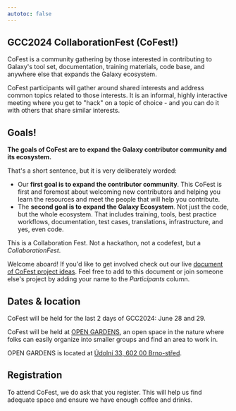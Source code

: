 ```yaml
---
autotoc: false
---
```


<slot name="/events/gcc2024/header" />


## GCC2024 CollaborationFest (CoFest!)

CoFest is a community gathering by those interested in
contributing to Galaxy's tool set, documentation, training materials, code base,
and anywhere else that expands the Galaxy ecosystem.

CoFest participants will gather around shared interests and address common
topics related to those interests. It is an informal, highly interactive meeting
where you get to "hack" on a topic of choice - and you can do it with others
that share similar interests.


## Goals!

<p class="lead">
    <strong>
        The goals of CoFest are to expand the Galaxy contributor community and its ecosystem.
    </strong>
</p>

That's a short sentence, but it is very deliberately worded:

* Our **first goal is to expand the contributor community**.  This CoFest is
  first and foremost about welcoming new contributors and helping you learn the
  resources and meet the people that will help you contribute.
* The **second goal is to expand the Galaxy Ecosystem**. Not just the code, but
  the whole ecosystem. That includes training, tools, best practice workflows,
  documentation, test cases, translations, infrastructure, and yes, even code.

This is a Collaboration Fest. Not a hackathon, not a codefest, but a *CollaborationFest*.

Welcome aboard! If you'd like to get involved check out our live
[document of CoFest project ideas](https://docs.google.com/spreadsheets/d/1n3OiQhqPEr2Xpnx-d7do0eVKreFCYfKo5vlz1_7wpSM/edit?usp=sharing).
Feel free to add to this document or join someone else's project by adding your name to the
*Participants* column.


## Dates & location

CoFest will be held for the last 2 days of GCC2024: June 28 and 29.

CoFest will be held at [OPEN GARDENS](https://www.otevrenazahrada.cz/), an open
space in the nature where folks can easily organize into smaller groups and find
an area to work in.

OPEN GARDENS is located at [Údolní 33, 602 00 Brno-střed](https://maps.app.goo.gl/hgU4JSYEj7Jj8KRU7).


## Registration

To attend CoFest, we do ask that you register. This will help us find adequate
space and ensure we have enough coffee and drinks.
